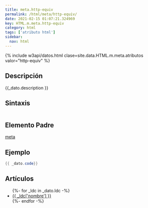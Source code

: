 ```yaml
---
title: meta.http-equiv
permalink: /html/meta/http-equiv/
date: 2021-02-15 01:07:21.324969
key: HTML.m.meta.http-equiv
category: html
tags: ['atributo html']
sidebar: 
  nav: html
---
```


{% include w3api/datos.html clase=site.data.HTML.m.meta.atributos valor="http-equiv" %}

## Descripción
{{_dato.description }}

## Sintaxis
~~~html
~~~

## Elemento Padre
[meta](/html/meta/)

## Ejemplo
~~~java
{{ _dato.code}}
~~~

## Artículos
<ul>
{%- for _ldc in _dato.ldc -%}
   <li>
       <a href="{{_ldc['url'] }}">{{ _ldc['nombre'] }}</a>
   </li>
{%- endfor -%}
</ul>
